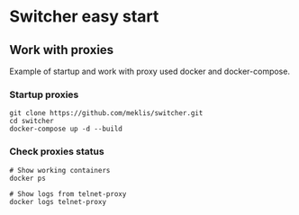 # Switcher easy start    

## Work with proxies
Example of startup and work with proxy used docker and docker-compose.

### Startup proxies
``` 
git clone https://github.com/meklis/switcher.git
cd switcher
docker-compose up -d --build
```


### Check proxies status
```
# Show working containers
docker ps

# Show logs from telnet-proxy
docker logs telnet-proxy
```
